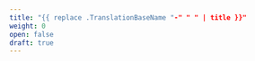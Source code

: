 ```yaml
---
title: "{{ replace .TranslationBaseName "-" " " | title }}"
weight: 0
open: false
draft: true
---
```


